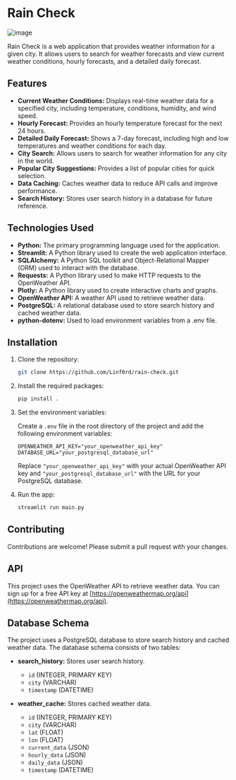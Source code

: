 # Rain Check

![image](https://github.com/user-attachments/assets/8c6149f1-08b8-44ca-9cbc-e29a21df9ec6)

Rain Check is a web application that provides weather information for a given city. It allows users to search for weather forecasts and view current weather conditions, hourly forecasts, and a detailed daily forecast.

## Features

*   **Current Weather Conditions:** Displays real-time weather data for a specified city, including temperature, conditions, humidity, and wind speed.
*   **Hourly Forecast:** Provides an hourly temperature forecast for the next 24 hours.
*   **Detailed Daily Forecast:** Shows a 7-day forecast, including high and low temperatures and weather conditions for each day.
*   **City Search:** Allows users to search for weather information for any city in the world.
*   **Popular City Suggestions:** Provides a list of popular cities for quick selection.
*   **Data Caching:** Caches weather data to reduce API calls and improve performance.
*   **Search History:** Stores user search history in a database for future reference.

## Technologies Used

*   **Python:** The primary programming language used for the application.
*   **Streamlit:** A Python library used to create the web application interface.
*   **SQLAlchemy:** A Python SQL toolkit and Object-Relational Mapper (ORM) used to interact with the database.
*   **Requests:** A Python library used to make HTTP requests to the OpenWeather API.
*   **Plotly:** A Python library used to create interactive charts and graphs.
*   **OpenWeather API:** A weather API used to retrieve weather data.
*   **PostgreSQL:** A relational database used to store search history and cached weather data.
*   **python-dotenv:** Used to load environment variables from a .env file.

## Installation

1.  Clone the repository:

    ```bash
    git clone https://github.com/Linf0rd/rain-check.git
    ```

2.  Install the required packages:

    ```bash
    pip install .
    ```

3.  Set the environment variables:

    Create a `.env` file in the root directory of the project and add the following environment variables:

    ```
    OPENWEATHER_API_KEY="your_openweather_api_key"
    DATABASE_URL="your_postgresql_database_url"
    ```

    Replace `"your_openweather_api_key"` with your actual OpenWeather API key and `"your_postgresql_database_url"` with the URL for your PostgreSQL database.

4.  Run the app:

    ```bash
    streamlit run main.py
    ```

## Contributing

Contributions are welcome! Please submit a pull request with your changes.

## API

This project uses the OpenWeather API to retrieve weather data. You can sign up for a free API key at [https://openweathermap.org/api](https://openweathermap.org/api).

## Database Schema

The project uses a PostgreSQL database to store search history and cached weather data. The database schema consists of two tables:

*   **search_history:** Stores user search history.
    *   `id` (INTEGER, PRIMARY KEY)
    *   `city` (VARCHAR)
    *   `timestamp` (DATETIME)

*   **weather_cache:** Stores cached weather data.
    *   `id` (INTEGER, PRIMARY KEY)
    *   `city` (VARCHAR)
    *   `lat` (FLOAT)
    *   `lon` (FLOAT)
    *   `current_data` (JSON)
    *   `hourly_data` (JSON)
    *   `daily_data` (JSON)
    *   `timestamp` (DATETIME)
      


 



